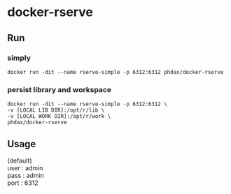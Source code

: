 docker-rserve
=============

## Run
### simply
```
docker run -dit --name rserve-simple -p 6312:6312 phdax/docker-rserve
```
### persist library and workspace
```
docker run -dit --name rserve-simple -p 6312:6312 \
-v [LOCAL LIB DIR]:/opt/r/lib \
-v [LOCAL WORK DIR]:/opt/r/work \
phdax/docker-rserve
```

## Usage
(default)\
user : admin\
pass : admin\
port : 6312
